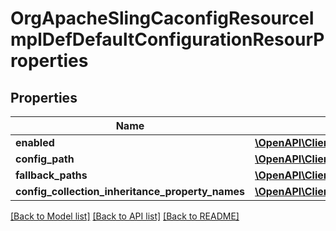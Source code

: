# OrgApacheSlingCaconfigResourceImplDefDefaultConfigurationResourProperties

## Properties
Name | Type | Description | Notes
------------ | ------------- | ------------- | -------------
**enabled** | [**\OpenAPI\Client\Model\ConfigNodePropertyBoolean**](ConfigNodePropertyBoolean.md) |  | [optional] 
**config_path** | [**\OpenAPI\Client\Model\ConfigNodePropertyString**](ConfigNodePropertyString.md) |  | [optional] 
**fallback_paths** | [**\OpenAPI\Client\Model\ConfigNodePropertyArray**](ConfigNodePropertyArray.md) |  | [optional] 
**config_collection_inheritance_property_names** | [**\OpenAPI\Client\Model\ConfigNodePropertyArray**](ConfigNodePropertyArray.md) |  | [optional] 

[[Back to Model list]](../README.md#documentation-for-models) [[Back to API list]](../README.md#documentation-for-api-endpoints) [[Back to README]](../README.md)


